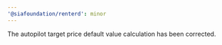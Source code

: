 ```yaml
---
'@siafoundation/renterd': minor
---
```


The autopilot target price default value calculation has been corrected.
